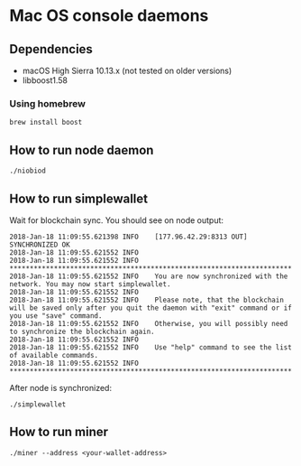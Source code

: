 # Mac OS console daemons

## Dependencies
- macOS High Sierra 10.13.x (not tested on older versions)
- libboost1.58

### Using homebrew
```
brew install boost
```

## How to run node daemon
```
./niobiod
```

## How to run simplewallet
Wait for blockchain sync. You should see on node output:
```
2018-Jan-18 11:09:55.621398 INFO    [177.96.42.29:8313 OUT] SYNCHRONIZED OK
2018-Jan-18 11:09:55.621552 INFO    
2018-Jan-18 11:09:55.621552 INFO    **********************************************************************
2018-Jan-18 11:09:55.621552 INFO    You are now synchronized with the network. You may now start simplewallet.
2018-Jan-18 11:09:55.621552 INFO    
2018-Jan-18 11:09:55.621552 INFO    Please note, that the blockchain will be saved only after you quit the daemon with "exit" command or if you use "save" command.
2018-Jan-18 11:09:55.621552 INFO    Otherwise, you will possibly need to synchronize the blockchain again.
2018-Jan-18 11:09:55.621552 INFO    
2018-Jan-18 11:09:55.621552 INFO    Use "help" command to see the list of available commands.
2018-Jan-18 11:09:55.621552 INFO    **********************************************************************
```

After node is synchronized:
```
./simplewallet
```

## How to run miner
```
./miner --address <your-wallet-address>
```